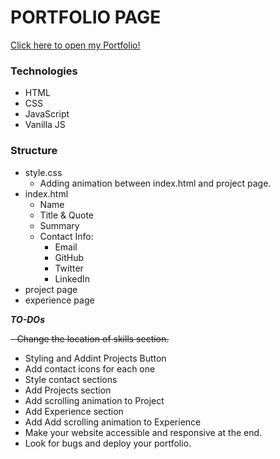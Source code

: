 # PORTFOLIO PAGE

<a href="#">Click here to open my Portfolio!</a>


### Technologies
- HTML
- CSS
- JavaScript
- Vanilla JS 


### Structure
- style.css
    - Adding animation between index.html and project page.
- index.html
    - Name
    - Title & Quote
    - Summary
    - Contact Info:
        - Email
        - GitHub
        - Twitter
        - LinkedIn
- project page
- experience page



***TO-DOs***

<del>- Change the location of skills section. </del>
- Styling and Addint Projects Button
- Add contact icons for each one
- Style contact sections
- Add Projects section
- Add scrolling animation to Project 
- Add Experience section
- Add Add scrolling animation to Experience 
- Make your website accessible and responsive at the end. 
- Look for bugs and deploy your portfolio.


